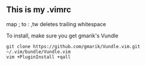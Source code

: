 This is my .vimrc
-----------------

map ; to :
,tw deletes trailing whitespace

To install, make sure you get gmarik's Vundle

    git clone https://github.com/gmarik/Vundle.vim.git ~/.vim/bundle/Vundle.vim
    vim +PluginInstall +qall
